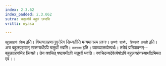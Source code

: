 ```yaml
---
index: 2.3.62
index_padded: 2.3.062
sutra: चतुर्थ्यर्थे बहुलं छन्दसि
vritti: nyasa

---
```

`बहुलग्रहणं किम्` इति। विभाषाग्रहणानुवृत्तेरेव सिध्यतीति मन्यमानस्य प्रश्नः। `कृष्णो रात्र्यै, हिमवतो हस्ती` इति। अत्र बहुलग्रहणात् सप्तम्यर्थेऽपि चतुर्थी भवति। `वक्तव्या` इति। व्याख्यातव्येत्यर्थः। तत्रेदं प्रतिपादनम्-- बहुलग्रहणमिह क्रियते। तेन क्वचित् षष्ठ्यर्थेऽपि चतुर्थी भवति। क्वचिदन्यदेवेत्येषोऽपि बहुलगर्हणस्यार्थोऽभिमत एव।।